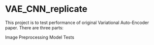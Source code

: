 # VAE_CNN_replicate

This project is to test performance of original Variational Auto-Encoder paper.
There are three parts:

Image Preprocessing
Model
Tests
